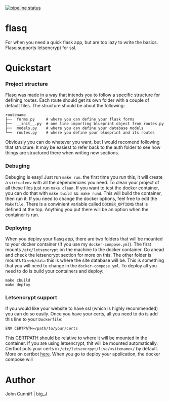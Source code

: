 [![pipeline status](https://gitlab.com/b1g_J/flasq/badges/master/pipeline.svg)](https://gitlab.com/b1g_J/flasq/commits/master)

# flasq
For when you need a quick flask app, but are too lazy to write the basics.
Flasq supports letsencrypt for ssl.

# Quickstart

### Project structure
Flasq was made in a way that intends you to follow a specific structure for defining routes. Each route should get its own folder with a couple of default files. The structure should be about the following:

```
routename
├──  forms.py     # where you can define your flask forms
├──  __init__.py  # one line importing blueprint object from routes.py
├──  models.py    # where you can define your database models
└──  routes.py    # where you define your blueprint and its routes
```

Obviously you can do whatever you want, but I would recomend following that structure. It may be easiest to refer back to the auth folder to see how things are structured there when writing new sections.

### Debuging
Debuging is easy! Just run `make run`. the first time you run this, it will create a `virtualenv` with all the dependencies you need. To clean your project of all these files just run `make clean`. If you want to test the docker container, you can do that with `make build && make rund`. This will build the container, then run it. If you need to change the docker options, feel free to edit the `Makefile`. There is a convinient variable called `DOCKER_OPTIONS` that is defined at the top. Anything you put there will be an option when the container is run.

### Deploying
When you deploy your flasq app, there are two folders that will be mounted to your docker container (If you use my `docker-compose.yml`). The first mounts `/etc/letsencrypt` on the machine to the docker container. Go ahead and check the letsencrypt section for more on this. The other folder is mounts to `web/data` this is where the site database will be. This is something that you will need to change in the `docker-compose.yml`. To deploy all you need to do is build your containers and deploy:

```
make cbuild
make deploy
```

### Letsencrypt support
If you would like your website to have ssl (which is highly recommended) you can do so easily. Once you have your certs, all you need to do is add this line to your `Dockerfile`:

```
ENV CERTPATH=/path/to/your/certs
```

This CERTPATH should be relative to where it will be mounted in the container. If you are using letsencrypt, thit will be mounted automatically. Certbot puts your certs in `/etc/letsencrpyt/live/<sitename>/` by default. More on certbot [here](https://certbot.eff.org/). When you go to deploy your application, the docker compose will


# Author
John Cunniff | big_J
